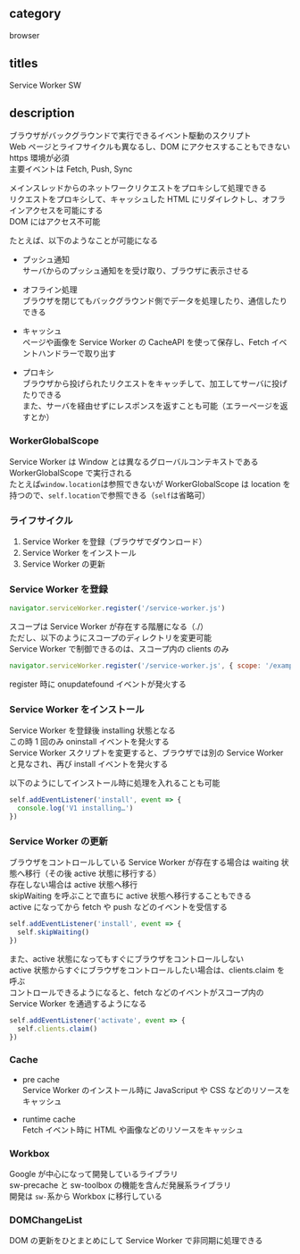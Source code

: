 ## category

browser

## titles

Service Worker
SW

## description

ブラウザがバックグラウンドで実行できるイベント駆動のスクリプト  
Web ページとライフサイクルも異なるし、DOM にアクセスすることもできない  
https 環境が必須  
主要イベントは Fetch, Push, Sync

メインスレッドからのネットワークリクエストをプロキシして処理できる  
リクエストをプロキシして、キャッシュした HTML にリダイレクトし、オフラインアクセスを可能にする  
DOM にはアクセス不可能

たとえば、以下のようなことが可能になる

- プッシュ通知  
  サーバからのプッシュ通知をを受け取り、ブラウザに表示させる

- オフライン処理  
  ブラウザを閉じてもバックグラウンド側でデータを処理したり、通信したりできる

- キャッシュ  
  ページや画像を Service Worker の CacheAPI を使って保存し、Fetch イベントハンドラーで取り出す

- プロキシ  
  ブラウザから投げられたリクエストをキャッチして、加工してサーバに投げたりできる  
  また、サーバを経由せずにレスポンスを返すことも可能（エラーページを返すとか）

### WorkerGlobalScope

Service Worker は Window とは異なるグローバルコンテキストである WorkerGlobalScope で実行される  
たとえば`window.location`は参照できないが WorkerGlobalScope は location を持つので、`self.location`で参照できる（`self`は省略可）

### ライフサイクル

1. Service Worker を登録（ブラウザでダウンロード）
1. Service Worker をインストール
1. Service Worker の更新

### Service Worker を登録

```js
navigator.serviceWorker.register('/service-worker.js')
```

スコープは Service Worker が存在する階層になる（./）  
ただし、以下のようにスコープのディレクトリを変更可能  
Service Worker で制御できるのは、スコープ内の clients のみ

```js
navigator.serviceWorker.register('/service-worker.js', { scope: '/example' })
```

register 時に onupdatefound イベントが発火する

### Service Worker をインストール

Service Worker を登録後 installing 状態となる  
この時 1 回のみ oninstall イベントを発火する  
Service Worker スクリプトを変更すると、ブラウザでは別の Service Worker と見なされ、再び install イベントを発火する

以下のようにしてインストール時に処理を入れることも可能

```js
self.addEventListener('install', event => {
  console.log('V1 installing…')
})
```

### Service Worker の更新

ブラウザをコントロールしている Service Worker が存在する場合は waiting 状態へ移行（その後 active 状態に移行する）  
存在しない場合は active 状態へ移行  
skipWaiting を呼ぶことで直ちに active 状態へ移行することもできる  
active になってから fetch や push などのイベントを受信する

```js
self.addEventListener('install', event => {
  self.skipWaiting()
})
```

また、active 状態になってもすぐにブラウザをコントロールしない  
active 状態からすぐにブラウザをコントロールしたい場合は、clients.claim を呼ぶ  
コントロールできるようになると、fetch などのイベントがスコープ内の Service Worker を通過するようになる

```js
self.addEventListener('activate', event => {
  self.clients.claim()
})
```

### Cache

- pre cache  
  Service Worker のインストール時に JavaScriput や CSS などのリソースをキャッシュ

- runtime cache  
  Fetch イベント時に HTML や画像などのリソースをキャッシュ

### Workbox

Google が中心になって開発しているライブラリ  
sw-precache と sw-toolbox の機能を含んだ発展系ライブラリ  
開発は `sw-`系から Workbox に移行している

### DOMChangeList

DOM の更新をひとまとめにして Service Worker で非同期に処理できる
